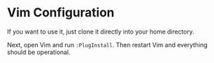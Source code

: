 # Vim Configuration

If you want to use it, just clone it directly into your home directory.

Next, open Vim and run `:PlugInstall`. Then restart Vim and everything should be operational.
